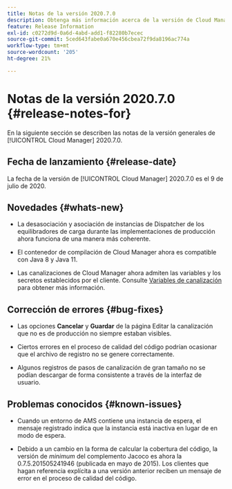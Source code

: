 ```yaml
---
title: Notas de la versión 2020.7.0
description: Obtenga más información acerca de la versión de Cloud Manager 2020.7.0.
feature: Release Information
exl-id: c0272d9d-0a6d-4abd-add1-f82280b7ecec
source-git-commit: 5ced643fabe0a670e456cbea72f9da8196ac774a
workflow-type: tm+mt
source-wordcount: '205'
ht-degree: 21%

---
```


# Notas de la versión 2020.7.0 {#release-notes-for}

En la siguiente sección se describen las notas de la versión generales de [!UICONTROL Cloud Manager] 2020.7.0.

## Fecha de lanzamiento {#release-date}

La fecha de la versión de [!UICONTROL Cloud Manager] 2020.7.0 es el 9 de julio de 2020.

## Novedades {#whats-new}

* La desasociación y asociación de instancias de Dispatcher de los equilibradores de carga durante las implementaciones de producción ahora funciona de una manera más coherente.

* El contenedor de compilación de Cloud Manager ahora es compatible con Java 8 y Java 11.

* Las canalizaciones de Cloud Manager ahora admiten las variables y los secretos establecidos por el cliente. Consulte [Variables de canalización](/help/getting-started/build-environment.md#pipeline-variables) para obtener más información.

## Corrección de errores {#bug-fixes}

* Las opciones **Cancelar** y **Guardar** de la página Editar la canalización que no es de producción no siempre estaban visibles.

* Ciertos errores en el proceso de calidad del código podrían ocasionar que el archivo de registro no se genere correctamente.

* Algunos registros de pasos de canalización de gran tamaño no se podían descargar de forma consistente a través de la interfaz de usuario.

## Problemas conocidos {#known-issues}

* Cuando un entorno de AMS contiene una instancia de espera, el mensaje registrado indica que la instancia está inactiva en lugar de en modo de espera.

* Debido a un cambio en la forma de calcular la cobertura del código, la versión de _minimum_ del complemento Jacoco es ahora la 0.7.5.201505241946 (publicada en mayo de 2015). Los clientes que hagan referencia explícita a una versión anterior reciben un mensaje de error en el proceso de calidad del código.
